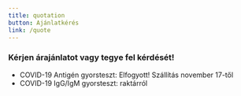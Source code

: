 ```yaml
---
title: quotation
button: Ajánlatkérés
link: /quote
---
```

### Kérjen árajánlatot vagy tegye fel kérdését!

* COVID-19 Antigén gyorsteszt: Elfogyott! Szállítás november 17-től
* COVID-19 IgG/IgM gyorsteszt: raktárról